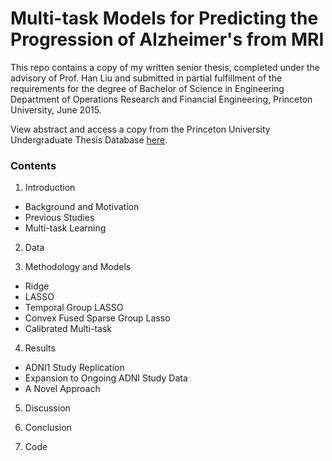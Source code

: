 # Multi-task Models for Predicting the Progression of Alzheimer's from MRI
This repo contains a copy of my written senior thesis, completed under the advisory of Prof. Han Liu and submitted in partial fulfillment of the requirements for the degree of Bachelor of Science in Engineering Department of Operations Research and Financial Engineering, Princeton University, June 2015. 

View abstract and access a copy from the Princeton University Undergraduate Thesis Database <a href="http://dataspace.princeton.edu/jspui/handle/88435/dsp01k930c040d">here</a>.

### Contents
1. Introduction
* Background and Motivation 
* Previous Studies
* Multi-task Learning

2. Data

3. Methodology and Models
* Ridge
* LASSO
* Temporal Group LASSO
* Convex Fused Sparse Group Lasso
* Calibrated Multi-task 

4. Results
* ADNI1 Study Replication 
* Expansion to Ongoing ADNI Study Data 
* A Novel Approach 

5. Discussion

6. Conclusion 

7. Code